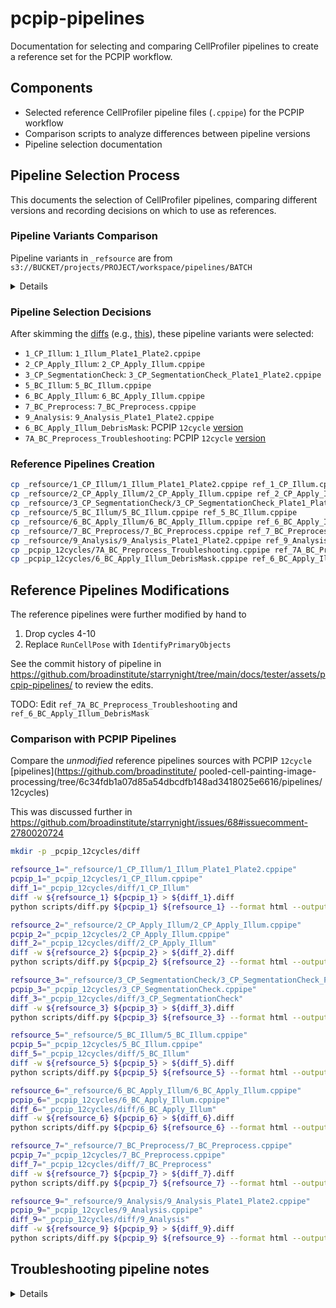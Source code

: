 # pcpip-pipelines

Documentation for selecting and comparing CellProfiler pipelines to create a reference set for the PCPIP workflow.

## Components

- Selected reference CellProfiler pipeline files (`.cppipe`) for the PCPIP workflow
- Comparison scripts to analyze differences between pipeline versions
- Pipeline selection documentation

## Pipeline Selection Process

This documents the selection of CellProfiler pipelines, comparing different versions and recording decisions on which to use as references.

### Pipeline Variants Comparison

Pipeline variants in `_refsource` are from `s3://BUCKET/projects/PROJECT/workspace/pipelines/BATCH`

<details>

```bash
cd _refsource
diff 1_CP_Illum/1_CP_Illum.cppipe 1_CP_Illum/1_Illum_Plate1_Plate2.cppipe > 1_CP_Illum/1_CP_Illum__1_Illum_Plate1_Plate2.diff
diff 2_CP_Apply_Illum/2_CP_Apply_Illum.cppipe 2_CP_Apply_Illum/2_CP_Apply_Illum_Plate3_Plate4.cppipe > 2_CP_Apply_Illum/2_CP_Apply_Illum__2_CP_Apply_Illum_Plate3_Plate4.diff
diff 3_CP_SegmentationCheck/3_CP_SegmentationCheck_Plate3_Plate4.cppipe 3_CP_SegmentationCheck/3_CP_SegmentationCheck_Plate1_Plate2.cppipe > 3_CP_SegmentationCheck/3_CP_SegmentationCheck_Plate3_Plate4__3_CP_SegmentationCheck_Plate1_Plate2.diff
diff 5_BC_Illum/5_BC_Illum.cppipe 5_BC_Illum/5_BC_Illum_byWell.cppipe > 5_BC_Illum/5_BC_Illum__5_BC_Illum_byWell.diff
diff 7_BC_Preprocess/7_BC_Preprocess.cppipe 7_BC_Preprocess/7_BC_Preprocess_4.cppipe > 7_BC_Preprocess/7_BC_Preprocess__7_BC_Preprocess_4.diff
diff 9_Analysis/9_Analysis.cppipe 9_Analysis/9_Analysis_Plate1_Plate2.cppipe > 9_Analysis/9_Analysis__9_Analysis_Plate1_Plate2.diff
diff 9_Analysis/9_Analysis_foci.cppipe 9_Analysis/9_Analysis_Plate1_Plate2.cppipe > 9_Analysis/9_Analysis_foci__9_Analysis_Plate1_Plate2.diff
diff 9_Analysis/9_Analysis_rerun.cppipe 9_Analysis/9_Analysis_Plate1_Plate2.cppipe > 9_Analysis/9_Analysis_rerun__9_Analysis_Plate1_Plate2.diff
cd -
```

</details>

### Pipeline Selection Decisions

After skimming the [diffs](https://github.com/broadinstitute/starrynight/tree/main/docs/tester/assets/pcpip-pipelines/_refsource) (e.g., [this](https://github.com/broadinstitute/starrynight/blob/main/docs/tester/assets/pcpip-pipelines/_refsource/2_CP_Apply_Illum/2_CP_Apply_Illum__2_CP_Apply_Illum_Plate3_Plate4.diff)), these pipeline variants were selected:

- `1_CP_Illum`: `1_Illum_Plate1_Plate2.cppipe`
- `2_CP_Apply_Illum`: `2_CP_Apply_Illum.cppipe`
- `3_CP_SegmentationCheck`: `3_CP_SegmentationCheck_Plate1_Plate2.cppipe`
- `5_BC_Illum`: `5_BC_Illum.cppipe`
- `6_BC_Apply_Illum`: `6_BC_Apply_Illum.cppipe`
- `7_BC_Preprocess`: `7_BC_Preprocess.cppipe`
- `9_Analysis`: `9_Analysis_Plate1_Plate2.cppipe`
- `6_BC_Apply_Illum_DebrisMask`: PCPIP `12cycle` [version](_pcpip_12cycles/6_BC_Apply_Illum_DebrisMask.cppipe)
- `7A_BC_Preprocess_Troubleshooting`: PCPIP `12cycle` [version](_pcpip_12cycles/7A_BC_Preprocess_Troubleshooting.cppipe)

### Reference Pipelines Creation

```bash
cp _refsource/1_CP_Illum/1_Illum_Plate1_Plate2.cppipe ref_1_CP_Illum.cppipe
cp _refsource/2_CP_Apply_Illum/2_CP_Apply_Illum.cppipe ref_2_CP_Apply_Illum.cppipe
cp _refsource/3_CP_SegmentationCheck/3_CP_SegmentationCheck_Plate1_Plate2.cppipe ref_3_CP_SegmentationCheck.cppipe
cp _refsource/5_BC_Illum/5_BC_Illum.cppipe ref_5_BC_Illum.cppipe
cp _refsource/6_BC_Apply_Illum/6_BC_Apply_Illum.cppipe ref_6_BC_Apply_Illum.cppipe
cp _refsource/7_BC_Preprocess/7_BC_Preprocess.cppipe ref_7_BC_Preprocess.cppipe
cp _refsource/9_Analysis/9_Analysis_Plate1_Plate2.cppipe ref_9_Analysis.cppipe
cp _pcpip_12cycles/7A_BC_Preprocess_Troubleshooting.cppipe ref_7A_BC_Preprocess_Troubleshooting.cppipe
cp _pcpip_12cycles/6_BC_Apply_Illum_DebrisMask.cppipe ref_6_BC_Apply_Illum_DebrisMask.cppipe
```

## Reference Pipelines Modifications

The reference pipelines were further modified by hand to

1. Drop cycles 4-10
2. Replace `RunCellPose` with `IdentifyPrimaryObjects`

See the commit history of pipeline in <https://github.com/broadinstitute/starrynight/tree/main/docs/tester/assets/pcpip-pipelines/> to review the edits.

TODO: Edit `ref_7A_BC_Preprocess_Troubleshooting` and `ref_6_BC_Apply_Illum_DebrisMask`

### Comparison with PCPIP Pipelines

Compare the _unmodified_ reference pipelines sources with PCPIP `12cycle` [pipelines](https://github.com/broadinstitute/
pooled-cell-painting-image-processing/tree/6c34fdb1a07d85a54dbcdfb148ad3418025e6616/pipelines/12cycles)

This was discussed further in <https://github.com/broadinstitute/starrynight/issues/68#issuecomment-2780020724>

```bash
mkdir -p _pcpip_12cycles/diff

refsource_1="_refsource/1_CP_Illum/1_Illum_Plate1_Plate2.cppipe"
pcpip_1="_pcpip_12cycles/1_CP_Illum.cppipe"
diff_1="_pcpip_12cycles/diff/1_CP_Illum"
diff -w ${refsource_1} ${pcpip_1} > ${diff_1}.diff
python scripts/diff.py ${pcpip_1} ${refsource_1} --format html --output ${diff_1}.html

refsource_2="_refsource/2_CP_Apply_Illum/2_CP_Apply_Illum.cppipe"
pcpip_2="_pcpip_12cycles/2_CP_Apply_Illum.cppipe"
diff_2="_pcpip_12cycles/diff/2_CP_Apply_Illum"
diff -w ${refsource_2} ${pcpip_2} > ${diff_2}.diff
python scripts/diff.py ${pcpip_2} ${refsource_2} --format html --output ${diff_2}.html

refsource_3="_refsource/3_CP_SegmentationCheck/3_CP_SegmentationCheck_Plate1_Plate2.cppipe"
pcpip_3="_pcpip_12cycles/3_CP_SegmentationCheck.cppipe"
diff_3="_pcpip_12cycles/diff/3_CP_SegmentationCheck"
diff -w ${refsource_3} ${pcpip_3} > ${diff_3}.diff
python scripts/diff.py ${pcpip_3} ${refsource_3} --format html --output ${diff_3}.html

refsource_5="_refsource/5_BC_Illum/5_BC_Illum.cppipe"
pcpip_5="_pcpip_12cycles/5_BC_Illum.cppipe"
diff_5="_pcpip_12cycles/diff/5_BC_Illum"
diff -w ${refsource_5} ${pcpip_5} > ${diff_5}.diff
python scripts/diff.py ${pcpip_5} ${refsource_5} --format html --output ${diff_5}.html

refsource_6="_refsource/6_BC_Apply_Illum/6_BC_Apply_Illum.cppipe"
pcpip_6="_pcpip_12cycles/6_BC_Apply_Illum.cppipe"
diff_6="_pcpip_12cycles/diff/6_BC_Apply_Illum"
diff -w ${refsource_6} ${pcpip_6} > ${diff_6}.diff
python scripts/diff.py ${pcpip_6} ${refsource_6} --format html --output ${diff_6}.html

refsource_7="_refsource/7_BC_Preprocess/7_BC_Preprocess.cppipe"
pcpip_7="_pcpip_12cycles/7_BC_Preprocess.cppipe"
diff_7="_pcpip_12cycles/diff/7_BC_Preprocess"
diff -w ${refsource_7} ${pcpip_7} > ${diff_7}.diff
python scripts/diff.py ${pcpip_7} ${refsource_7} --format html --output ${diff_7}.html

refsource_9="_refsource/9_Analysis/9_Analysis_Plate1_Plate2.cppipe"
pcpip_9="_pcpip_12cycles/9_Analysis.cppipe"
diff_9="_pcpip_12cycles/diff/9_Analysis"
diff -w ${refsource_9} ${pcpip_9} > ${diff_9}.diff
python scripts/diff.py ${pcpip_9} ${refsource_9} --format html --output ${diff_9}.html
```

## Troubleshooting pipeline notes

<details>

```sh
alias cleancat='sed "/module_num:[0-9]*|svn_version:.*|variable_revision_number:[0-9]*|/d"'
diff <(cat _pcpip_12cycles/6_BC_Apply_Illum.cppipe | cleancat) <(cat _pcpip_12cycles/6_BC_Apply_Illum_DebrisMask.cppipe|cleancat|grep -v "Save with lossless compression"|grep -v "Allow fuzzy feature matching?:No"| sed 's/_Masked$//g' |sed 's/_masked$//g')
```

```diff
3c3
< DateRevision:413
---
> DateRevision:425
5c5
< ModuleCount:81
---
> ModuleCount:95
290a291,467
>     Operation:Maximum
>     Raise the power of the result by:1.0
>     Multiply the result by:1.0
>     Add to result:0.0
>     Set values less than 0 equal to 0?:Yes
>     Set values greater than 1 equal to 1?:Yes
>     Replace invalid values with 0?:Yes
>     Ignore the image masks?:No
>     Name the output image:MaxAllDAPIs
>     Image or measurement?:Image
>     Select the first image:Cycle01_DAPI
>     Multiply the first image by:1.0
>     Measurement:
>     Image or measurement?:Image
>     Select the second image:Cycle02_DAPI_PreAligned
>     Multiply the second image by:1.0
>     Measurement:
>     Image or measurement?:Image
>     Select the third image:Cycle03_DAPI_PreAligned
>     Multiply the third image by:1.0
>     Measurement:
>     Image or measurement?:Image
>     Select the fourth image:Cycle04_DAPI_PreAligned
>     Multiply the fourth image by:1.0
>     Measurement:
>     Image or measurement?:Image
>     Select the fifth image:Cycle05_DAPI_PreAligned
>     Multiply the fifth image by:1.0
>     Measurement:
>     Image or measurement?:Image
>     Select the sixth image:Cycle06_DAPI_PreAligned
>     Multiply the sixth image by:1.0
>     Measurement:
>     Image or measurement?:Image
>     Select the seventh image:Cycle07_DAPI_PreAligned
>     Multiply the seventh image by:1.0
>     Measurement:
>     Image or measurement?:Image
>     Select the eighth image:Cycle08_DAPI_PreAligned
>     Multiply the eighth image by:1.0
>     Measurement:
>     Image or measurement?:Image
>     Select the ninth image:Cycle09_DAPI_PreAligned
>     Multiply the ninth image by:1.0
>     Measurement:
>     Image or measurement?:Image
>     Select the tenth image:Cycle10_DAPI_PreAligned
>     Multiply the tenth image by:1.0
>     Measurement:
>     Image or measurement?:Image
>     Select the eleventh image:Cycle11_DAPI_PreAligned
>     Multiply the eleventh image by:1.0
>     Measurement:
>     Image or measurement?:Image
>     Select the twelfth image:Cycle12_DAPI_PreAligned
>     Multiply the twelfth image by:1.0
>     Measurement:
>
>     Select the input image:MaxAllDAPIs
>     Name the primary objects to be identified:Debris
>     Typical diameter of objects, in pixel units (Min,Max):40,1000
>     Discard objects outside the diameter range?:Yes
>     Discard objects touching the border of the image?:No
>     Method to distinguish clumped objects:Intensity
>     Method to draw dividing lines between clumped objects:Intensity
>     Size of smoothing filter:10
>     Suppress local maxima that are closer than this minimum allowed distance:7.0
>     Speed up by using lower-resolution image to find local maxima?:Yes
>     Fill holes in identified objects?:After both thresholding and declumping
>     Automatically calculate size of smoothing filter for declumping?:Yes
>     Automatically calculate minimum allowed distance between local maxima?:Yes
>     Handling of objects if excessive number of objects identified:Continue
>     Maximum number of objects:500
>     Use advanced settings?:Yes
>     Threshold setting version:12
>     Threshold strategy:Global
>     Thresholding method:Minimum Cross-Entropy
>     Threshold smoothing scale:1.3488
>     Threshold correction factor:10
>     Lower and upper bounds on threshold:0.0,1.0
>     Manual threshold:0.0
>     Select the measurement to threshold with:None
>     Two-class or three-class thresholding?:Two classes
>     Log transform before thresholding?:No
>     Assign pixels in the middle intensity class to the foreground or the background?:Foreground
>     Size of adaptive window:50
>     Lower outlier fraction:0.05
>     Upper outlier fraction:0.05
>     Averaging method:Mean
>     Variance method:Standard deviation
>     # of deviations:2.0
>     Thresholding method:Minimum Cross-Entropy
>
>     Select the input image:Cycle01_DAPI
>     Name the output image:Cycle01_DAPI
>     Use objects or an image as a mask?:Objects
>     Select object for mask:Debris
>     Select image for mask:None
>     Invert the mask?:Yes
>
>     Select the input image:Cycle02_DAPI_PreAligned
>     Name the output image:Cycle02_DAPI_PreAligned
>     Use objects or an image as a mask?:Objects
>     Select object for mask:Debris
>     Select image for mask:None
>     Invert the mask?:Yes
>
>     Select the input image:Cycle03_DAPI_PreAligned
>     Name the output image:Cycle03_DAPI_PreAligned
>     Use objects or an image as a mask?:Objects
>     Select object for mask:Debris
>     Select image for mask:None
>     Invert the mask?:Yes
>
>     Select the input image:Cycle04_DAPI_PreAligned
>     Name the output image:Cycle04_DAPI_PreAligned
>     Use objects or an image as a mask?:Objects
>     Select object for mask:Debris
>     Select image for mask:None
>     Invert the mask?:Yes
>
>     Select the input image:Cycle05_DAPI_PreAligned
>     Name the output image:Cycle05_DAPI_PreAligned
>     Use objects or an image as a mask?:Objects
>     Select object for mask:Debris
>     Select image for mask:None
>     Invert the mask?:Yes
>
>     Select the input image:Cycle06_DAPI_PreAligned
>     Name the output image:Cycle06_DAPI_PreAligned
>     Use objects or an image as a mask?:Objects
>     Select object for mask:Debris
>     Select image for mask:None
>     Invert the mask?:Yes
>
>     Select the input image:Cycle07_DAPI_PreAligned
>     Name the output image:Cycle07_DAPI_PreAligned
>     Use objects or an image as a mask?:Objects
>     Select object for mask:Debris
>     Select image for mask:None
>     Invert the mask?:Yes
>
>     Select the input image:Cycle08_DAPI_PreAligned
>     Name the output image:Cycle08_DAPI_PreAligned
>     Use objects or an image as a mask?:Objects
>     Select object for mask:Debris
>     Select image for mask:None
>     Invert the mask?:Yes
>
>     Select the input image:Cycle09_DAPI_PreAligned
>     Name the output image:Cycle09_DAPI_PreAligned
>     Use objects or an image as a mask?:Objects
>     Select object for mask:Debris
>     Select image for mask:None
>     Invert the mask?:Yes
>
>     Select the input image:Cycle10_DAPI_PreAligned
>     Name the output image:Cycle10_DAPI_PreAligned
>     Use objects or an image as a mask?:Objects
>     Select object for mask:Debris
>     Select image for mask:None
>     Invert the mask?:Yes
>
>     Select the input image:Cycle11_DAPI_PreAligned
>     Name the output image:Cycle11_DAPI_PreAligned
>     Use objects or an image as a mask?:Objects
>     Select object for mask:Debris
>     Select image for mask:None
>     Invert the mask?:Yes
>
>     Select the input image:Cycle12_DAPI_PreAligned
>     Name the output image:Cycle12_DAPI_PreAligned
>     Use objects or an image as a mask?:Objects
>     Select object for mask:Debris
>     Select image for mask:None
>     Invert the mask?:Yes
>
308a486,488
>     Select the additional image:Cycle02_DAPI_PreAligned
>     Name the output image:Cycle02_DAPI
>     Select how the alignment is to be applied:Similarly
327a508,510
>     Select the additional image:Cycle03_DAPI_PreAligned
>     Name the output image:Cycle03_DAPI
>     Select how the alignment is to be applied:Similarly
346a530,532
>     Select the additional image:Cycle04_DAPI_PreAligned
>     Name the output image:Cycle04_DAPI
>     Select how the alignment is to be applied:Similarly
365a552,554
>     Select the additional image:Cycle05_DAPI_PreAligned
>     Name the output image:Cycle05_DAPI
>     Select how the alignment is to be applied:Similarly
384a574,576
>     Select the additional image:Cycle06_DAPI_PreAligned
>     Name the output image:Cycle06_DAPI
>     Select how the alignment is to be applied:Similarly
403a596,598
>     Select the additional image:Cycle07_DAPI_PreAligned
>     Name the output image:Cycle07_DAPI
>     Select how the alignment is to be applied:Similarly
422a618,620
>     Select the additional image:Cycle08_DAPI_PreAligned
>     Name the output image:Cycle08_DAPI
>     Select how the alignment is to be applied:Similarly
441a640,642
>     Select the additional image:Cycle09_DAPI_PreAligned
>     Name the output image:Cycle09_DAPI
>     Select how the alignment is to be applied:Similarly
460a662,664
>     Select the additional image:Cycle10_DAPI_PreAligned
>     Name the output image:Cycle10_DAPI
>     Select how the alignment is to be applied:Similarly
479a684,686
>     Select the additional image:Cycle11_DAPI_PreAligned
>     Name the output image:Cycle11_DAPI
>     Select how the alignment is to be applied:Similarly
497a705,707
>     Select how the alignment is to be applied:Similarly
>     Select the additional image:Cycle12_DAPI_PreAligned
>     Name the output image:Cycle12_DAPI
```
